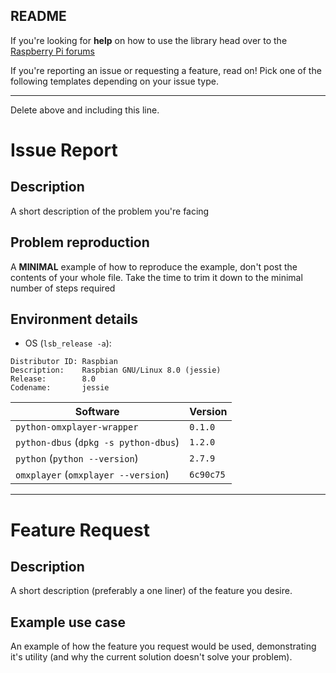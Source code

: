 ## README
If you're looking for **help** on how to use the library head over to the
[Raspberry Pi forums](https://www.raspberrypi.org/forums/viewforum.php?f=32&sid=f1a4513e3e137272da39dbb11089e077)

If you're reporting an issue or requesting a feature, read on! Pick one of the
following templates depending on your issue type.

------
Delete above and including this line.


# Issue Report
## Description
A short description of the problem you're facing

## Problem reproduction
A **MINIMAL** example of how to reproduce the example, don't post the contents
of your whole file. Take the time to trim it down to the minimal number of steps
required

## Environment details
* OS (`lsb_release -a`):
```
Distributor ID: Raspbian
Description:    Raspbian GNU/Linux 8.0 (jessie)
Release:        8.0
Codename:       jessie
```

| Software | Version |
|----------|---------|
| `python-omxplayer-wrapper` | `0.1.0` |
| `python-dbus` (`dpkg -s python-dbus`) |  `1.2.0` |
| `python` (`python --version`) | `2.7.9` |
| `omxplayer` (`omxplayer --version`) | `6c90c75` |

-------

# Feature Request
## Description
A short description (preferably a one liner) of the feature you desire.

## Example use case
An example of how the feature you request would be used, demonstrating it's
utility (and why the current solution doesn't solve your problem).
